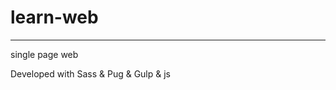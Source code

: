 # learn-web
---------------------

single page web

Developed with   Sass  &amp;  Pug   &amp;   Gulp   &amp;   js
